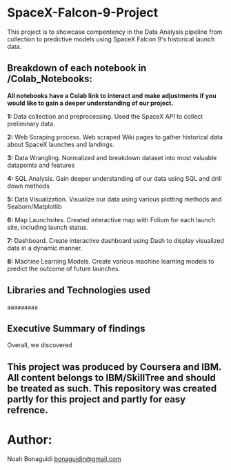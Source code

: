 # SpaceX-Falcon-9-Project
This project is to showcase compentency in the Data Analysis pipeline from collection to predictive models using SpaceX Falcon 9's historical launch data.

## **Breakdown of each notebook in /Colab_Notebooks:**
__All notebooks have a Colab link to interact and make adjustments if you would like to gain a deeper understanding of our project.__

**1:** Data collection and preprocessing. Used the SpaceX API to collect preliminary data.

**2:** Web Scraping process. Web scraped Wiki pages to gather historical data about SpaceX launches and landings.

**3:** Data Wrangling. Normalized and breakdown dataset into most valuable datapoints and features

**4:** SQL Analysis. Gain deeper understanding of our data using SQL and drill down methods

**5:** Data Visualization. Visualize our data using various plotting methods and Seaborn/Matplotlib

**6:** Map Launchsites. Created interactive map with Folium for each launch site, including launch status. 

**7:** Dashboard. Create interactive dashboard using Dash to display visualized data in a dynamic manner.

**8:** Machine Learning Models. Create various machine learning models to predict the outcome of future launches. 

## **Libraries and Technologies used**
aaaaaaaaa

## **Executive Summary of findings**
Overall, we discovered 

## This project was produced by Coursera and IBM. All content belongs to IBM/SkillTree and should be treated as such. This repository was created partly for this project and partly for easy refrence. 
# Author:
Noah Bonaguidi
bonaguidin@gmail.com
